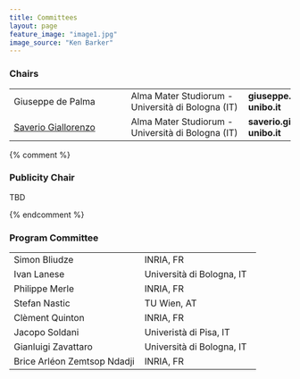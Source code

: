 ```yaml
---
title: Committees
layout: page
feature_image: "image1.jpg"
image_source: "Ken Barker"
---
```


<div class="container"></div>

<!-- Order names alphabetically by surname -->

<style> td{min-width:12em} td+td{padding-left:10px;}</style>

### Chairs
<table>
  <tbody>
    <tr>
      <td>Giuseppe de Palma</td>
      <td>Alma Mater Studiorum - Università di Bologna (IT)</td>
      <td>
      <strong>giuseppe.depalma2</strong>
      [at]
      <strong>unibo.it</strong>
      </td>
    </tr>
    <tr>
      <td><a href="https://saveriogiallorenzo.com">Saverio Giallorenzo</a></td>
      <td>Alma Mater Studiorum - Università di Bologna (IT)</td>
      <td>
        <strong>saverio.giallorenzo2</strong>
        [at]
        <strong>unibo.it</strong>
      </td>
    </tr>
  </tbody>
</table>

{% comment %}

### Publicity Chair

TBD

<!-- <table>
  <tbody>
    <tr>
      <td>Florian Rademacher</td>
      <td>University of Applied Science and Arts Dortmund (DE)</td>
      <td>
      <strong>florian.rademacher</strong>
      [at]
      <strong>fh-dortmund.de</strong>
      </td></tr>
  </tbody>
</table> -->

{% endcomment %}

### Program Committee

<table>
<tbody>
<tr><td>Simon Bliudze</td><td>INRIA, FR</td></tr>
<tr><td>Ivan Lanese</td><td>Università di Bologna, IT</td></tr>
<tr><td>Philippe Merle</td><td>INRIA, FR</td></tr>
<tr><td>Stefan Nastic</td><td>TU Wien, AT</td></tr>
<tr><td>Clèment Quinton</td><td>INRIA, FR</td></tr>
<tr><td>Jacopo Soldani</td><td>Univeristà di Pisa, IT</td></tr>
<tr><td>Gianluigi Zavattaro</td><td>Università di Bologna, IT</td></tr>
<tr><td>Brice Arléon Zemtsop Ndadji</td><td>INRIA, FR</td></tr>
</tbody>
</table>
